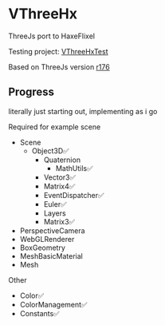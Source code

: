 # VThreeHx

ThreeJs port to HaxeFlixel

Testing project: [VThreeHxTest](https://github.com/VMan-2002/VThreeHxTest)

Based on ThreeJs version [r176](https://github.com/mrdoob/three.js/tree/r176)

## Progress

literally just starting out, implementing as i go

Required for example scene
- Scene
    - Object3D✅
        - Quaternion
            - MathUtils✅
        - Vector3✅
        - Matrix4✅
        - EventDispatcher✅
        - Euler✅
        - Layers
        - Matrix3✅
- PerspectiveCamera
- WebGLRenderer
- BoxGeometry
- MeshBasicMaterial
- Mesh

Other
- Color✅
- ColorManagement✅
- Constants✅
